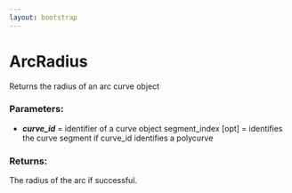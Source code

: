 ```yaml
---
layout: bootstrap
---
```


# ArcRadius

Returns the radius of an arc curve object
          

### Parameters:

- ***curve_id*** = identifier of a curve object
segment_index [opt] = identifies the curve segment if 
curve_id identifies a polycurve
        

### Returns:


The radius of the arc if successful.
        


